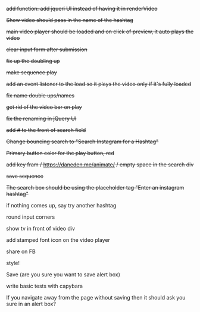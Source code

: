 ~~add function: add jqueri UI instead of having it in renderVideo~~

~~Show video should pass in the name of the hashtag~~

~~main video player should be loaded and on click of preview, it auto plays the video~~

~~clear input form after submission~~

~~fix up the doubling up~~

~~make sequence play~~

~~add an event listener to the load so it plays the video only if it's fully loaded~~

~~fix name double ups/names~~

~~get rid of the video bar on play~~

~~fix the renaming in jQuery UI~~

~~add # to the front of search field~~

~~Change bouncing search to "Search Instagram for a Hashtag"~~

~~Primary button color for the play button, red~~

~~add key fram / https://daneden.me/animate/ / empty space in the search div~~

~~save sequence~~

~~The search box should be using the placeholder tag "Enter an instagram hashtag"~~

if nothing comes up, say try another hashtag

round input corners

show tv in front of video div

add stamped font icon on the video player

share on FB

style!

Save (are you sure you want to save alert box)

write basic tests with capybara

If you navigate away from the page without saving then it should ask you sure in an alert box?




